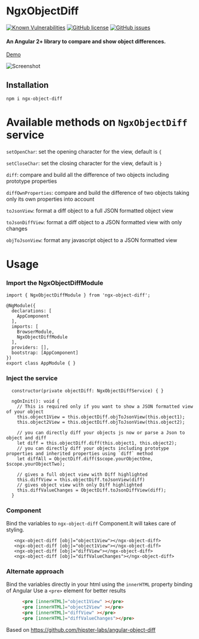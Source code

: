 # NgxObjectDiff  
[![Known Vulnerabilities](https://snyk.io/test/github/saurabh47/ngx-object-diff/badge.svg?targetFile=projects/ngx-object-diff/package.json)](https://snyk.io/test/github/saurabh47/ngx-object-diff?targetFile=projects/ngx-object-diff/package.json) [![GitHub license](https://img.shields.io/github/license/saurabh47/ngx-object-diff)](https://github.com/saurabh47/ngx-object-diff/blob/master/LICENSE) [![GitHub issues](https://img.shields.io/github/issues/saurabh47/ngx-object-diff)](https://github.com/saurabh47/ngx-object-diff/issues)
#### An Angular 2+ library to compare and show object differences.
[Demo]( https://saurabh47.github.io/ngx-object-diff/)

![Screenshot](https://raw.githubusercontent.com/saurabh47/ngx-object-diff/master/screenshot.png)
## Installation
```
npm i ngx-object-diff
```

# Available methods on `NgxObjectDiff` service


`setOpenChar`: set the opening character for the view, default is `{`

`setCloseChar`: set the closing character for the view, default is `}`

`diff`: compare and build all the difference of two objects including prototype properties

`diffOwnProperties`: compare and build the difference of two objects taking only its own properties into account

`toJsonView`: format a diff object to a full JSON formatted object view

`toJsonDiffView`: format a diff object to a JSON formatted view with only changes

`objToJsonView`: format any javascript object to a JSON formatted view

# Usage

### Import the NgxObjectDiffModule
```
import { NgxObjectDiffModule } from 'ngx-object-diff';

@NgModule({
  declarations: [
    AppComponent
  ],
  imports: [
    BrowserModule,
    NgxObjectDiffModule
  ],
  providers: [],
  bootstrap: [AppComponent]
})
export class AppModule { }

```
### Inject the service
```
  constructor(private objectDiff: NgxObjectDiffService) { }

  ngOnInit(): void {
    // This is required only if you want to show a JSON formatted view of your object
    this.object1View = this.objectDiff.objToJsonView(this.object1);
    this.object2View = this.objectDiff.objToJsonView(this.object2);
    
    // you can directly diff your objects js now or parse a Json to object and diff
    let diff = this.objectDiff.diff(this.object1, this.object2);
    // you can directly diff your objects including prototype properties and inherited properties using `diff` method
    let diffAll = ObjectDiff.diff($scope.yourObjectOne, $scope.yourObjectTwo);    

    // gives a full object view with Diff highlighted
    this.diffView = this.objectDiff.toJsonView(diff)
    // gives object view with only Diff highlighted
    this.diffValueChanges = ObjectDiff.toJsonDiffView(diff);
  }
```
### Component
Bind the variables to ```ngx-object-diff``` Component.It will takes care of styling.
```
   <ngx-object-diff [obj]="object1View"></ngx-object-diff>
   <ngx-object-diff [obj]="object1View"></ngx-object-diff>
   <ngx-object-diff [obj]="diffView"></ngx-object-diff>
   <ngx-object-diff [obj]="diffValueChanges"></ngx-object-diff>
```
### Alternate approach
Bind the variables directly in your html using the `innerHTML` property binding of Angular
Use a `<pre>` element for better results
```html
      <pre [innerHTML]="object1View" ></pre>
      <pre [innerHTML]="object2View" ></pre>
      <pre [innerHTML]="diffView" ></pre>
      <pre [innerHTML]="diffValueChanges"></pre>
```

Based on https://github.com/hipster-labs/angular-object-diff
